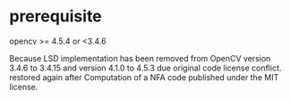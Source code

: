 # prerequisite

opencv >= 4.5.4 or <3.4.6

Because LSD implementation has been removed from OpenCV version 3.4.6 to 3.4.15 and version 4.1.0 to 4.5.3 due original code license conflict. restored again after Computation of a NFA code published under the MIT license.

# 